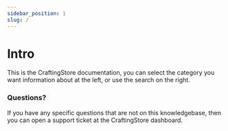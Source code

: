 ```yaml
---
sidebar_position: 1
slug: /
---
```


# Intro

This is the CraftingStore documentation, you can select the category you want information about at the left, or use the search on the right. 

### Questions?

If you have any specific questions that are not on this knowledgebase, then you can open a support ticket at the CraftingStore dashboard.
